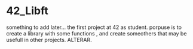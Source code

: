 # 42_Libft
something to add later... the first project at 42 as student. porpuse is to create a library with some functions , and create someothers that may be usefull in other projects. ALTERAR.

